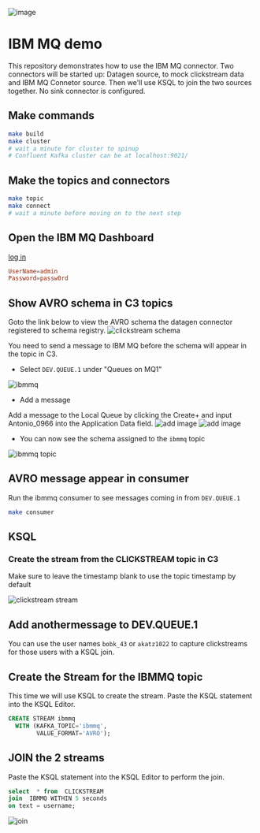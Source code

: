 ![image](../images/confluent-logo-300-2.png)

# IBM MQ demo

This repository demonstrates how to use the IBM MQ connector. Two connectors will be started up: Datagen source, to mock clickstream data and IBM MQ Connetor source. Then we'll use KSQL to join the two sources together. No sink connector is configured.

## Make commands

```bash
make build
make cluster
# wait a minute for cluster to spinup
# Confluent Kafka cluster can be at localhost:9021/
```

## Make the topics and connectors

```bash
make topic
make connect
# wait a minute before moving on to the next step
```

## Open the IBM MQ Dashboard

[log in](https://localhost:9443/ibmmq/console/login.html)

```conf
UserName=admin
Password=passw0rd
```

## Show AVRO schema in C3 topics

Goto the link below to view the AVRO schema the datagen connector registered to schema registry.
![clickstream schema](images/clickstream-schema.png)

You need to send a message to IBM MQ before the schema will appear in the topic in C3.

- Select `DEV.QUEUE.1` under "Queues on MQ1"

![ibmmq](images/ibmmq-queues.png)

- Add a message

Add a message to the Local Queue by clicking the Create+ and input Antonio_0966 into the Application Data field.
![add image](images/addmessage.png)
![add image](images/addmessage2.png)

- You can now see the schema assigned to the `ibmmq` topic

![ibmmq topic](images/ibmmq-schema.png)

## AVRO message appear in consumer

Run the ibmmq consumer to see messages coming in from `DEV.QUEUE.1`

```bash
make consumer
```

## KSQL

### Create the stream from the CLICKSTREAM topic in C3

Make sure to leave the timestamp blank to use the topic timestamp by default

![clickstream stream](images/create-clickstream-stream.png)

## Add anothermessage to DEV.QUEUE.1

You can use the user names `bobk_43` or `akatz1022` to capture clickstreams for those users with a KSQL join.

## Create the Stream for the IBMMQ topic

This time we will use KSQL to create the stream. Paste the KSQL statement into the KSQL Editor.

```sql
CREATE STREAM ibmmq
  WITH (KAFKA_TOPIC='ibmmq',
        VALUE_FORMAT='AVRO');
```

## JOIN the 2 streams

Paste the KSQL statement into the KSQL Editor to perform the join.

```sql
select  * from  CLICKSTREAM
join  IBMMQ WITHIN 5 seconds
on text = username;
```

![join](images/join.png)

